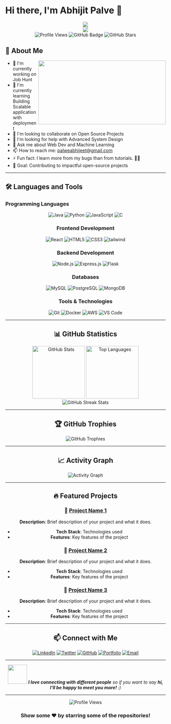 # Hi there, I'm Abhijit Palve 👋

<div align="center">
  <img src="https://capsule-render.vercel.app/api?type=rect&color=0:0f2027,50:203a43,100:2c5364&height=140&section=header&text=Welcome%20to%20my%20Profile!&fontSize=40&fontColor=ffffff&animation=twinkling" />
</div>

<div align="center">
  <img src="https://readme-typing-svg.herokuapp.com?lines=💻+Full+Stack+Developer;🤖+ML+Enthusiast;🧠+Problem+Solver;🚀+Always+Learning+New+Things!&font=Fira+Code&center=true&width=500&height=50&color=f75c7e&vCenter=true&size=22" />
</div>

<div align="center">
  <img src="https://komarev.com/ghpvc/?username=AbhijitPalve1506&label=Profile%20views&color=brightgreen&style=for-the-badge" alt="Profile Views" />
  <img src="https://img.shields.io/github/followers/AbhijitPalve1506?label=Followers&style=for-the-badge&color=blue&logo=github" alt="GitHub Badge">
  <img src="https://img.shields.io/github/stars/AbhijitPalve1506?label=Stars&style=for-the-badge&color=yellow&logo=github" alt="GitHub Stars">
</div>

## 🚀 About Me

  <img align="right" src="https://media.giphy.com/media/dWesBcTLavkZuG35MI/giphy.gif" width="400" height="200"/>

- 🔭 I'm currently working on Job Hunt
- 🌱 I'm currently learning Building Scalable application with deployment
- 👯 I'm looking to collaborate on Open Source Projects
- 🤔 I'm looking for help with Advanced System Design
- 💬 Ask me about Web Dev and Machine Learning
- 📫 How to reach me: palweabhijeet@gmail.com
- ⚡ Fun fact: I learn more from my bugs than from tutorials. 🧠💥
- 🎯 Goal: Contributing to impactful open-source projects

---

## 🛠️ Languages and Tools


  
### Programming Languages
<!-- Programming Languages -->
<div align="center">
<p>
  <img src="https://img.shields.io/badge/Java-ED8B00?style=for-the-badge&logo=java&logoColor=white" alt="Java"/>
  <img src="https://img.shields.io/badge/Python-3776AB?style=for-the-badge&logo=python&logoColor=white" alt="Python"/>
  <img src="https://img.shields.io/badge/JavaScript-F7DF1E?style=for-the-badge&logo=javascript&logoColor=black" alt="JavaScript"/>
  <img src="https://img.shields.io/badge/C-00599C?style=for-the-badge&logo=c&logoColor=white" alt="C"/>
</p>
<div/>

<!-- Frontend Development -->
### Frontend Development
<div align="center">
<p>
  <img src="https://img.shields.io/badge/React-20232A?style=for-the-badge&logo=react&logoColor=61DAFB" alt="React"/>
  <img src="https://img.shields.io/badge/HTML5-E34F26?style=for-the-badge&logo=html5&logoColor=white" alt="HTML5"/>
  <img src="https://img.shields.io/badge/CSS3-1572B6?style=for-the-badge&logo=css3&logoColor=white" alt="CSS3"/>
  <img src="https://img.shields.io/badge/Vue.js-35495E?style=for-the-badge&logo=tailwindcss&logoColor=4FC08D" alt="tailwind"/>
</p>
<div/>

<!-- Backend Development -->
### Backend Development
<div align="center">
<p>
  <img src="https://img.shields.io/badge/Node.js-43853D?style=for-the-badge&logo=node.js&logoColor=white" alt="Node.js"/>
  <img src="https://img.shields.io/badge/Express.js-404D59?style=for-the-badge&logo=express&logoColor=white" alt="Express.js"/>
  <img src="https://img.shields.io/badge/Flask-000000?style=for-the-badge&logo=flask&logoColor=white" alt="Flask"/>
</p>
<div/>

<!-- Databases -->
### Databases
<div align="center">
<p>
  <img src="https://img.shields.io/badge/MySQL-00000F?style=for-the-badge&logo=mysql&logoColor=white" alt="MySQL"/>
  <img src="https://img.shields.io/badge/PostgreSQL-316192?style=for-the-badge&logo=postgresql&logoColor=white" alt="PostgreSQL"/>
  <img src="https://img.shields.io/badge/MongoDB-4EA94B?style=for-the-badge&logo=mongodb&logoColor=white" alt="MongoDB"/>
</p>
<div/>

<!-- Tools & Technologies -->
### Tools & Technologies
<div align="center">
<p>
  <img src="https://img.shields.io/badge/Git-F05032?style=for-the-badge&logo=git&logoColor=white" alt="Git"/>
  <img src="https://img.shields.io/badge/Docker-2496ED?style=for-the-badge&logo=docker&logoColor=white" alt="Docker"/>
  <img src="https://img.shields.io/badge/AWS-232F3E?style=for-the-badge&logo=amazon-aws&logoColor=white" alt="AWS"/>
  <img src="https://img.shields.io/badge/VS_Code-0078D4?style=for-the-badge&logo=visualstudiocode&logoColor=white" alt="VS Code"/>
</p>
</div>

---

## 📊 GitHub Statistics

<div align="center">
  <img src="https://github-readme-stats.vercel.app/api?username=AbhijitPalve1506&show_icons=true&theme=radical&hide_border=true&count_private=true" alt="GitHub Stats" height="165">
  <img src="https://github-readme-stats.vercel.app/api/top-langs/?username=AbhijitPalve1506&layout=compact&theme=radical&hide_border=true" alt="Top Languages" height="165">
</div>

<div align="center">
  <img src="https://github-readme-streak-stats.herokuapp.com/?user=AbhijitPalve1506&theme=radical&hide_border=true" alt="GitHub Streak Stats">
</div>

---

## 🏆 GitHub Trophies

<div align="center">
  <img src="https://github-profile-trophy.vercel.app/?username=AbhijitPalve1506&theme=radical&no-frame=true&no-bg=false&margin-w=4" alt="GitHub Trophies">
</div>

---

## 📈 Activity Graph

<div align="center">
  <img src="https://github-readme-activity-graph.vercel.app/graph?username=AbhijitPalve1506&theme=react-dark&hide_border=true" alt="Activity Graph">
</div>

---

## 🔥 Featured Projects

<div align="center">
  
### 🌟 [Project Name 1](https://github.com/[YOUR_USERNAME]/[PROJECT_REPO])
**Description**: Brief description of your project and what it does.
- **Tech Stack**: Technologies used
- **Features**: Key features of the project

### 🌟 [Project Name 2](https://github.com/[YOUR_USERNAME]/[PROJECT_REPO])
**Description**: Brief description of your project and what it does.
- **Tech Stack**: Technologies used
- **Features**: Key features of the project

### 🌟 [Project Name 3](https://github.com/[YOUR_USERNAME]/[PROJECT_REPO])
**Description**: Brief description of your project and what it does.
- **Tech Stack**: Technologies used
- **Features**: Key features of the project

</div>

---

## 📫 Connect with Me

<div align="center">
  
[![LinkedIn](https://img.shields.io/badge/LinkedIn-0077B5?style=for-the-badge&logo=linkedin&logoColor=white)](https://linkedin.com/in/[YOUR_LINKEDIN])
[![Twitter](https://img.shields.io/badge/Twitter-1DA1F2?style=for-the-badge&logo=twitter&logoColor=white)](https://twitter.com/[YOUR_TWITTER])
[![GitHub](https://img.shields.io/badge/GitHub-100000?style=for-the-badge&logo=github&logoColor=white)](https://github.com/[YOUR_USERNAME])
[![Portfolio](https://img.shields.io/badge/Portfolio-255E63?style=for-the-badge&logo=About.me&logoColor=white)](https://[YOUR_WEBSITE])
[![Email](https://img.shields.io/badge/Email-D14836?style=for-the-badge&logo=gmail&logoColor=white)](mailto:[YOUR_EMAIL])

</div>

---

<div align="center">
  <img src="https://media.giphy.com/media/LnQjpWaON8nhr21vNW/giphy.gif" width="60"> <em><b>I love connecting with different people</b> so if you want to say <b>hi, I'll be happy to meet you more!</b> :)</em>
</div>

---

<div align="center">
  <img src="https://komarev.com/ghpvc/?username=[YOUR_USERNAME]&label=Profile%20views&color=0e75b6&style=flat" alt="Profile Views" />
</div>

<div align="center">
  
### Show some ❤️ by starring some of the repositories!

</div>
